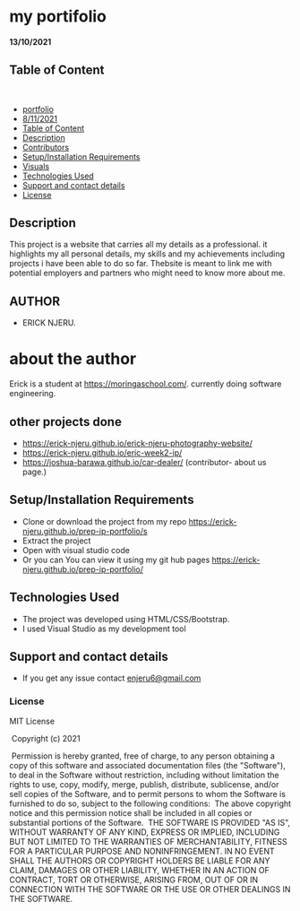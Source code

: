 # my portifolio

#### 13/10/2021

## Table of Content
​
  - [portfolio](#portfolio)
  - [8/11/2021](#08/11/2021)
  - [Table of Content](#table-of-content)
  - [Description](#description)
  - [Contributors](#contributors)
  - [Setup/Installation Requirements](#setupinstallation-requirements)
  - [Visuals](#visuals)
  - [Technologies Used](#technologies-used)
  - [Support and contact details](#support-and-contact-details)
  - [License](#license)



## Description
This project is a website that carries all my details as a professional. it highlights my all personal details, my skills and my achievements including projects i have been able to do so far.
Thebsite is meant to link me with potential employers and partners who might need to know more about me. 
## AUTHOR
* ERICK NJERU.

# about the author

Erick is a student at https://moringaschool.com/. currently doing software engineering.
## other projects done
* https://erick-njeru.github.io/erick-njeru-photography-website/
* https://erick-njeru.github.io/eric-week2-ip/
* https://joshua-barawa.github.io/car-dealer/  (contributor- about us page.)

## Setup/Installation Requirements
* Clone or download the project from my repo https://erick-njeru.github.io/prep-ip-portfolio/s
* Extract the project 
* Open with visual studio code
* Or you can You can view it using my git hub pages https://erick-njeru.github.io/prep-ip-portfolio/
## Technologies Used
* The project was developed using HTML/CSS/Bootstrap.
* I used Visual Studio as my development tool
## Support and contact details
* If you get any issue contact enjeru6@gmail.com
### License
MIT License


​
Copyright (c) 2021 



​
Permission is hereby granted, free of charge, to any person obtaining a copy
of this software and associated documentation files (the "Software"), to deal
in the Software without restriction, including without limitation the rights
to use, copy, modify, merge, publish, distribute, sublicense, and/or sell
copies of the Software, and to permit persons to whom the Software is
furnished to do so, subject to the following conditions:
​
The above copyright notice and this permission notice shall be included in all
copies or substantial portions of the Software.
​
THE SOFTWARE IS PROVIDED "AS IS", WITHOUT WARRANTY OF ANY KIND, EXPRESS OR
IMPLIED, INCLUDING BUT NOT LIMITED TO THE WARRANTIES OF MERCHANTABILITY,
FITNESS FOR A PARTICULAR PURPOSE AND NONINFRINGEMENT. IN NO EVENT SHALL THE
AUTHORS OR COPYRIGHT HOLDERS BE LIABLE FOR ANY CLAIM, DAMAGES OR OTHER
LIABILITY, WHETHER IN AN ACTION OF CONTRACT, TORT OR OTHERWISE, ARISING FROM,
OUT OF OR IN CONNECTION WITH THE SOFTWARE OR THE USE OR OTHER DEALINGS IN THE
SOFTWARE.
